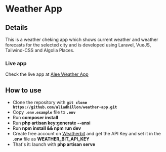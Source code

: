 # Weather App

## Details

This is a weather cheking app which shows current weather and weather forecasts for the selected city and is developed using Laravel, VueJS, Tailwind-CSS and Algolia Places.

### Live app
Check the live app at [Alee Weather App](http://alee-weather-app.herokuapp.com/)

## How to use

- Clone the repository with __`git clone https://github.com/aliadhillon/weather-app.git`__
- Copy __`.env.example`__ file to __`.env`__
- Run __composer install__
- Run __php artisan key:generate --ansi__
- Run __npm install && npm run dev__
- Create free account on [Weatherbit](https://www.weatherbit.io/) and get the API Key
  and set it in the __.env__ file as __WEATHER_BIT_API_KEY__
- That's it: launch with __php artisan serve__ 

